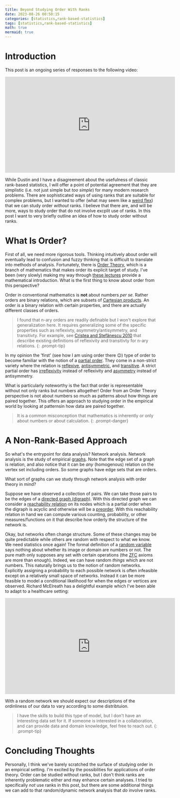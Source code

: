 ```yaml
---
title: Beyond Studying Order With Ranks
date: 2023-08-26 00:50:15
categories: [statistics,rank-based-statistics]
tags: [statistics,rank-based-statistics]
math: true
mermaid: true
---
```


# Introduction
This post is an ongoing series of responses to the following video:

<iframe width="560" height="315" src="https://www.youtube.com/embed/qee6b7vl2O0" title="YouTube video player" frameborder="0" allow="accelerometer; autoplay; clipboard-write; encrypted-media; gyroscope; picture-in-picture; web-share" allowfullscreen></iframe>


While Dustin and I have a disagreement about the usefulness of classic rank-based statistics, I will offer a point of potential agreement that they are simplistic (i.e. not just simple but *too simple*) for many modern research problems. There are sophisticated ways of using ranks that are suitable for complex problems, but I wanted to offer (what may seem like a [weird flex](https://www.dictionary.com/e/slang/weird-flex-but-okay/)) that we can study order *without* ranks. I believe that there are, and will be more, ways to study order that do not involve excplit use of ranks. In this post I want to very briefly outline an idea of how to study order without ranks.

# What Is Order?

First of all, we need more rigorous tools. Thinking intuitively about order will eventually lead to confusion and fuzzy thinking that is difficult to translate into methods of analysis. Fortunately, there is [Order Theory](https://en.wikipedia.org/wiki/Order_theory), which is a branch of mathematics that makes order its explicit target of study. I've been (very slowly) making my way through [these lectures](https://www.youtube.com/playlist?list=PL5rqYzyihIQ0nzfnsEKxxedCpbNQoifgg) provide a mathematical introduction. What is the first thing to know about order from this perspective?

Order in conventional mathematics is **not** about numbers *per se*. Rather orders are binary relations, which are subsets of [Cartesian products](https://en.wikipedia.org/wiki/Cartesian_product). An order is a binary relation with certain properties, and there are actually different classes of orders. 

> I found that n-ary orders are readily definable but I won't explore that generalization here. It requires generalizing some of the specific properties such as reflexivty, asymmetry/antisymmetry, and transitivty. For example, see [Cristea and Ştefănescu 2010](https://www.sciencedirect.com/science/article/pii/S0195669809001589) that describe existing definitions of reflexivity and transitivty for n-ary relations.
{: .prompt-tip}

In my opinion the 'first' (see how I am using order there 😉) type of order to become familiar with the notion of a [partial order](https://en.wikipedia.org/wiki/Partially_ordered_set). They come in a non-strict variety where the relation is [reflexive](https://en.wikipedia.org/wiki/Reflexive_relation), [antisymmetric](https://en.wikipedia.org/wiki/Antisymmetric_relation), and [transitive](https://en.wikipedia.org/wiki/Transitive_relation). A strict partial order has [irreflexivity](https://en.wikipedia.org/wiki/Reflexive_relation#Irreflexive_relation) instead of reflexivity and [asymmetry](https://en.wikipedia.org/wiki/Asymmetric_relation) instead of antisymmetry.

What is particularly noteworthy is the fact that order is representable without not only ranks but numbers altogether! Order from an Order Theory perspective is not about numbers so much as patterns about how things are paired together. This offers an approach to studying order in the empirical world by looking at patternsin how data are paired together.

> It is a common misconception that mathematics is inherently or only about numbers or about calculation.
{: .prompt-danger}

# A Non-Rank-Based Approach
So what's the entrypoint for data analysis? Network analysis. Network analysis is the study of empirical [graphs](https://en.wikipedia.org/wiki/Graph_theory). Note that the edge set of a graph is relation, and also notice that it can be *any* (homogenous) relation on the vertex set including orders. So some graphs have edge sets that are orders.

What sort of graphs can we study through network analysis with order theory in mind?

Suppose we have observed a collection of pairs. We can take those pairs to be the edges of a [directed graph (digraph)](https://en.wikipedia.org/wiki/Directed_graph). With this directed graph we can consider a [reachability relation](https://en.wikipedia.org/wiki/Reachability) on its nodes which is a partial order when the digraph is acyclic and otherwise will be a [preorder](https://en.wikipedia.org/wiki/Preorder). With this reachability relation in hand we can compute various counting, probability, or other measures/functions on it that describe how orderly the structure of the network is.

Okay, but networks often change structure. Some of these changes may be quite predictable while others are random with respect to what we know. We need statistics once again! The formal definition of a [random variable](https://en.wikipedia.org/wiki/Random_variable#Definition) says nothing about whether its image or domain are numbers or not. The pure math only supposes any set with certain operations (the [ZFC](https://en.wikipedia.org/wiki/Zermelo%E2%80%93Fraenkel_set_theory) axioms are more than enough). Indeed, we can have random *things* which are not numbers. This naturally brings us to the notion of random networks. Explicitly assigning a probability to each possible network is often infeasible except on a relatively small space of networks. Instead it can be more feasible to model a conditional likelihood for when the edges or vertices are observed. Richard McElreath has a delightful example which I've been able to adapt to a healthcare setting:

<iframe width="560" height="315" src="https://www.youtube.com/embed/hnYhJzYAQ60?si=YDV2s3ocyNZ5fZDD" title="YouTube video player" frameborder="0" allow="accelerometer; autoplay; clipboard-write; encrypted-media; gyroscope; picture-in-picture; web-share" allowfullscreen></iframe>

With a random network we should expect our descriptions of the ordinliness of our data to vary according to some distribtuion.

> I have the skills to build this type of model, but I don't have an interesting data set for it. If someone is interested in a collaboration, and can provide data and domain knowledge, feel free to reach out.
{: .prompt-tip}

# Concluding Thoughts
Personally, I think we've barely scratched the surface of studying order in an empirical setting. I'm excited by the possiblities for applications of order theory. Order can be studied without ranks, but I don't think ranks are inherently problematic either and may enhance certain analyses. I tried to specifically *not* use ranks in this post, but there are some additional things we can add to that random/dynamic network analysis that *do* involve ranks.
